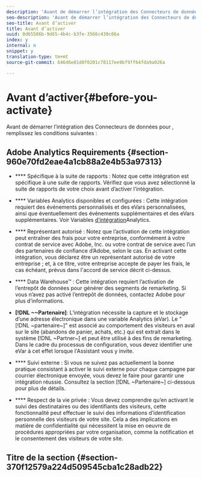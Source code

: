 ```yaml
---
description: 'Avant de démarrer l’intégration des Connecteurs de données pour , remplissez les conditions suivantes : '
seo-description: 'Avant de démarrer l’intégration des Connecteurs de données pour , remplissez les conditions suivantes : '
seo-title: Avant d’activer
title: Avant d’activer
uuid: 0d65586b-9d65-4b4c-b3fe-3566c430c66a
index: y
internal: n
snippet: y
translation-type: tm+mt
source-git-commit: 646d6e01d0f0201c78117ee9bf9ff64fda9a026a

---
```



# Avant d’activer{#before-you-activate}

Avant de démarrer l’intégration des Connecteurs de données pour , remplissez les conditions suivantes :

## Adobe Analytics Requirements {#section-960e70fd2eae4a1cb88a2e4b53a97313}

* **** Spécifique à la suite de rapports : Notez que cette intégration est spécifique à une suite de rapports. Vérifiez que vous avez sélectionné la suite de rapports de votre choix avant d’activer l’intégration.
* **** Variables Analytics disponibles et configurées : Cette intégration requiert des événements personnalisés et des eVars personnalisées, ainsi que éventuellement des événements supplémentaires et des eVars supplémentaires. Voir Variables [d’intégration](../../dreammail-overview/dreammail-requirements/dreammail-variables.md#concept-8ebd2bde4a1c4b0aad2987e050ffbbfc)Analytics.

* **** Représentant autorisé : Notez que l’activation de cette intégration peut entraîner des frais pour votre entreprise, conformément à votre contrat de service avec Adobe, Inc. ou votre contrat de service avec l’un des partenaires de confiance d’Adobe, selon le cas. En activant cette intégration, vous déclarez être un représentant autorisé de votre entreprise ; et, à ce titre, votre entreprise accepte de payer les frais, le cas échéant, prévus dans l'accord de service décrit ci-dessus.
* **** Data Warehouse™ : Cette intégration requiert l’activation de l’entrepôt de données pour générer des segments de remarketing. Si vous n’avez pas activé l’entrepôt de données, contactez Adobe pour plus d’informations.
* **[!DNL ~~Partenaire]**: L’intégration nécessite la capture et le stockage d’une adresse électronique dans une variable Analytics (eVar). Le " [!DNL ~partenaire~]" est associé au comportement des visiteurs en aval sur le site (abandons de panier, achats, etc.) qui est extrait dans le système [!DNL ~Partner~] et peut être utilisé à des fins de remarketing. Dans le cadre du processus de configuration, vous devez identifier une eVar à cet effet lorsque l'Assistant vous y invite.
* **** Suivi externe : Si vous ne suivez pas actuellement la bonne pratique consistant à activer le suivi externe pour chaque campagne par courrier électronique envoyée, vous devez le faire pour garantir une intégration réussie. Consultez la section [!DNL ~Partenaire~] ci-dessous pour plus de détails.
* **** Respect de la vie privée : Vous devez comprendre qu’en activant le suivi des destinataires ou des identifiants des visiteurs, cette fonctionnalité peut effectuer le suivi des informations d’identification personnelle des visiteurs de votre site. Cela a des implications en matière de confidentialité qui nécessitent la mise en oeuvre de procédures appropriées par votre organisation, comme la notification et le consentement des visiteurs de votre site.

## Titre de la section {#section-370f12579a224d509545cba1c28adb22}

